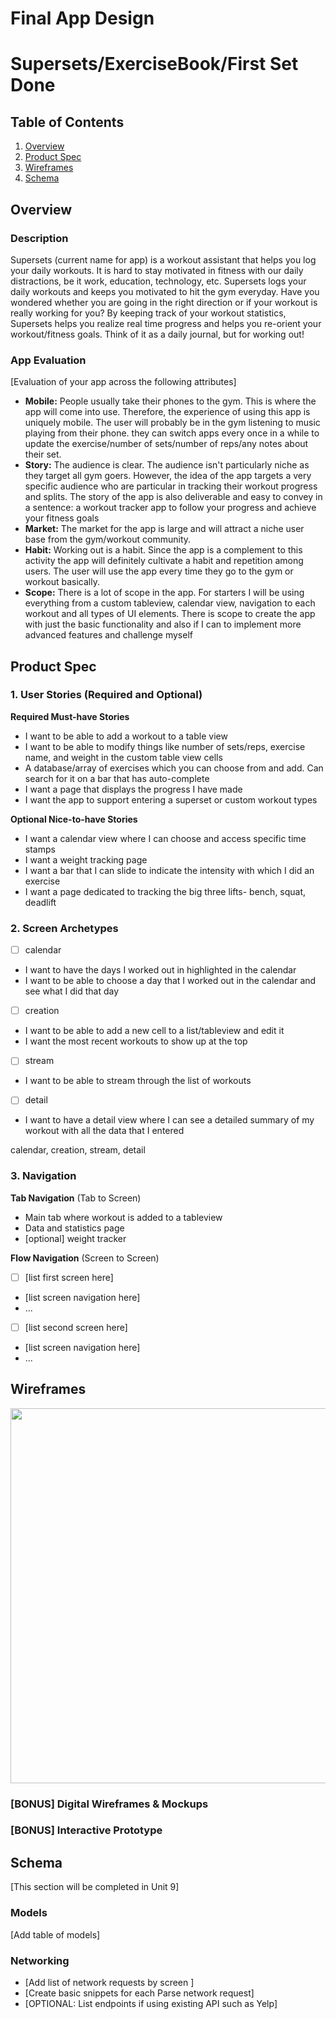 Final App Design
===

# Supersets/ExerciseBook/First Set Done

## Table of Contents

1. [Overview](#Overview)
2. [Product Spec](#Product-Spec)
3. [Wireframes](#Wireframes)
4. [Schema](#Schema)

## Overview

### Description

Supersets (current name for app) is a workout assistant that helps you log your daily workouts. It is hard to stay motivated in fitness with our daily distractions, be it work, education, technology, etc. Supersets logs your daily workouts and keeps you motivated to hit the gym everyday. Have you wondered whether you are going in the right direction or if your workout is really working for you? By keeping track of your workout statistics, Supersets helps you realize real time progress and helps you re-orient your workout/fitness goals. Think of it as a daily journal, but for working out! 

### App Evaluation

[Evaluation of your app across the following attributes]
- **Mobile:** People usually take their phones to the gym. This is where the app will come into use. Therefore, the experience of using this app is uniquely mobile. The user will probably be in the gym listening to music playing from their phone. they can switch apps every once in a while to update the exercise/number of sets/number of reps/any notes about their set. 
- **Story:** The audience is clear. The audience isn't particularly niche as they target all gym goers. However, the idea of the app targets a very specific audience who are particular in tracking their workout progress and splits. The story of the app is also deliverable and easy to convey in a sentence: a workout tracker app to follow your progress and achieve your fitness goals
- **Market:** The market for the app is large and will attract a niche user base from the gym/workout community. 
- **Habit:** Working out is a habit. Since the app is a complement to this activity the app will definitely cultivate a habit and repetition among users. The user will use the app every time they go to the gym or workout basically. 
- **Scope:** There is a lot of scope in the app. For starters I will be using everything from a custom tableview, calendar view, navigation to each workout and all types of UI elements. There is scope to create the app with just the basic functionality and also if I can to implement more advanced features and challenge myself

## Product Spec

### 1. User Stories (Required and Optional)

**Required Must-have Stories**

* I want to be able to add a workout to a table view
* I want to be able to modify things like number of sets/reps, exercise name, and weight in the custom table view cells
* A database/array of exercises which you can choose from and add. Can search for it on a bar that has auto-complete
* I want a page that displays the progress I have made
* I want the app to support entering a superset or custom workout types

**Optional Nice-to-have Stories**

* I want a calendar view where I can choose and access specific time stamps
* I want a weight tracking page
* I want a bar that I can slide to indicate the intensity with which I did an exercise
* I want a page dedicated to tracking the big three lifts- bench, squat, deadlift

### 2. Screen Archetypes

- [ ] calendar
* I want to have the days I worked out in highlighted in the calendar
* I want to be able to choose a day that I worked out in the calendar and see what I did that day
- [ ] creation
* I want to be able to add a new cell to a list/tableview and edit it
* I want the most recent workouts to show up at the top
- [ ] stream
* I want to be able to stream through the list of workouts
- [ ] detail
* I want to have a detail view where I can see a detailed summary of my workout with all the data that I entered

calendar, creation, stream, detail
### 3. Navigation

**Tab Navigation** (Tab to Screen)

* Main tab where workout is added to a tableview
* Data and statistics page 
* [optional] weight tracker

**Flow Navigation** (Screen to Screen)

- [ ] [list first screen here]
* [list screen navigation here]
* ...
- [ ] [list second screen here]
* [list screen navigation here]
* ...

## Wireframes

<img src="https://imgur.com/K3CB2Tk.jpg" width=600>

### [BONUS] Digital Wireframes & Mockups

### [BONUS] Interactive Prototype

## Schema 

[This section will be completed in Unit 9]

### Models

[Add table of models]

### Networking

- [Add list of network requests by screen ]
- [Create basic snippets for each Parse network request]
- [OPTIONAL: List endpoints if using existing API such as Yelp]